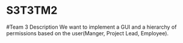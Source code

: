 # S3T3TM2

#Team 3 Description
We want to implement a GUI and a hierarchy of permissions based on the user(Manger, Project Lead, Employee). 
